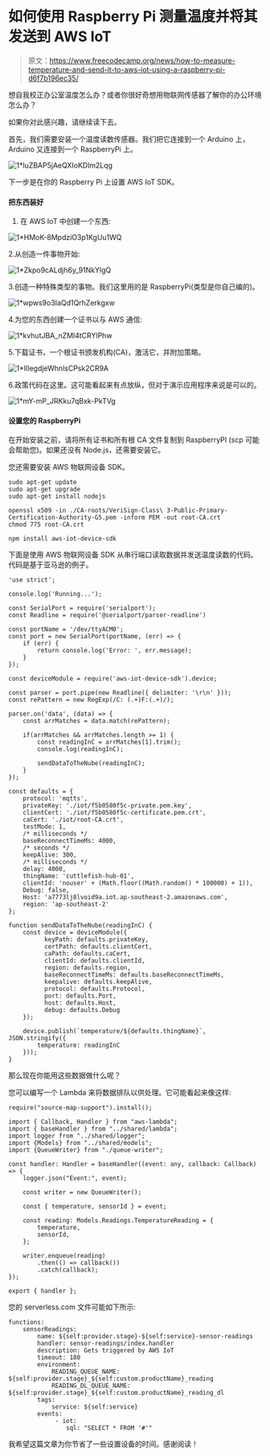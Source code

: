 # 如何使用 Raspberry Pi 测量温度并将其发送到 AWS IoT

> 原文：<https://www.freecodecamp.org/news/how-to-measure-temperature-and-send-it-to-aws-iot-using-a-raspberry-pi-d6f7b196ec35/>

想自我校正办公室温度怎么办？或者你很好奇想用物联网传感器了解你的办公环境怎么办？

如果你对此感兴趣，请继续读下去。

首先，我们需要安装一个温度读数传感器。我们把它连接到一个 Arduino 上，Arduino 又连接到一个 RaspberryPi 上。

![1*luZBAP5jAeQXIoKDlm2Lqg](img/6e8fe9753c7a52a18ee33676c4192040.png)

下一步是在你的 Raspberry Pi 上设置 AWS IoT SDK。

#### 把东西装好

1.  在 AWS IoT 中创建一个东西:

![1*HMoK-8MpdziO3p1KgUu1WQ](img/e7cd62c8c286cb94ca043f9db8ae67b5.png)

2.从创造一件事物开始:

![1*Zkpo9cALdjh6y_91NkYlgQ](img/be620726a21069c3c17a2952677843a2.png)

3.创造一种特殊类型的事物。我们这里用的是 RaspberryPi(类型是你自己编的)。

![1*wpws9o3IaQd1QrhZerkgxw](img/a58d4bd6504105943aa1c1f7b46e2036.png)

4.为您的东西创建一个证书以与 AWS 通信:

![1*kvhutJBA_nZMl4tCRYlPhw](img/5aa3f5ac4c57968ef88666458aa03f0d.png)

5.下载证书，一个根证书颁发机构(CA)，激活它，并附加策略。

![1*IlIegdjeWhnlsCPsk2CR9A](img/6ffbc370350c2d6dd154c4ee0adc9dc3.png)

6.政策代码在这里。这可能看起来有点放纵，但对于演示应用程序来说是可以的。

![1*mY-mP_JRKku7qBxk-PkTVg](img/5aab85bfafb0ded094a326b03637405f.png)

#### 设置您的 RaspberryPi

在开始安装之前，请将所有证书和所有根 CA 文件复制到 RaspberryPI (scp 可能会帮助您)。如果还没有 Node.js，还需要安装它。

您还需要安装 AWS 物联网设备 SDK。

```
sudo apt-get update
sudo apt-get upgrade
sudo apt-get install nodejs

openssl x509 -in ./CA-roots/VeriSign-Class\ 3-Public-Primary-Certification-Authority-G5.pem -inform PEM -out root-CA.crt
chmod 775 root-CA.crt

npm install aws-iot-device-sdk
```

下面是使用 AWS 物联网设备 SDK 从串行端口读取数据并发送温度读数的代码。代码是基于亚马逊的例子。

```
'use strict';

console.log('Running...');

const SerialPort = require('serialport');
const Readline = require('@serialport/parser-readline')

const portName = '/dev/ttyACM0';
const port = new SerialPort(portName, (err) => {
	if (err) {
		return console.log('Error: ', err.message);
	}
});

const deviceModule = require('aws-iot-device-sdk').device;

const parser = port.pipe(new Readline({ delimiter: '\r\n' }));
const rePattern = new RegExp(/C: (.+)F:(.+)/);

parser.on('data', (data) => {
	const arrMatches = data.match(rePattern);

	if(arrMatches && arrMatches.length >= 1) {
		const readingInC = arrMatches[1].trim();
		console.log(readingInC);

		sendDataToTheNube(readingInC);
	}
});

const defaults = {
	protocol: 'mqtts',
	privateKey: './iot/f5b0580f5c-private.pem.key',
	clientCert: './iot/f5b0580f5c-certificate.pem.crt',
	caCert: './iot/root-CA.crt',
	testMode: 1,
	/* milliseconds */
	baseReconnectTimeMs: 4000,
	/* seconds */
	keepAlive: 300,
	/* milliseconds */
	delay: 4000,
	thingName: 'cuttlefish-hub-01',
	clientId: 'nouser' + (Math.floor((Math.random() * 100000) + 1)),
	Debug: false,
	Host: 'a7773lj8lvoid9a.iot.ap-southeast-2.amazonaws.com',
	region: 'ap-southeast-2'
};

function sendDataToTheNube(readingInC) {
	const device = deviceModule({
	      keyPath: defaults.privateKey,
	      certPath: defaults.clientCert,
	      caPath: defaults.caCert,
	      clientId: defaults.clientId,
	      region: defaults.region,
	      baseReconnectTimeMs: defaults.baseReconnectTimeMs,
	      keepalive: defaults.keepAlive,
	      protocol: defaults.Protocol,
	      port: defaults.Port,
	      host: defaults.Host,
	      debug: defaults.Debug
	});

	device.publish(`temperature/${defaults.thingName}`, JSON.stringify({
		temperature: readingInC
	}));
}
```

那么现在你能用这些数据做什么呢？

您可以编写一个 Lambda 来将数据排队以供处理。它可能看起来像这样:

```
require("source-map-support").install();

import { Callback, Handler } from "aws-lambda";
import { baseHandler } from "../shared/lambda";
import logger from "../shared/logger";
import {Models} from "../shared/models";
import {QueueWriter} from "./queue-writer";

const handler: Handler = baseHandler((event: any, callback: Callback) => {
    logger.json("Event:", event);

    const writer = new QueueWriter();

    const { temperature, sensorId } = event;

    const reading: Models.Readings.TemperatureReading = {
        temperature,
        sensorId,
    };

    writer.enqueue(reading)
        .then(() => callback())
        .catch(callback);
});

export { handler };
```

您的 serverless.com 文件可能如下所示:

```
functions:
    sensorReadings:
        name: ${self:provider.stage}-${self:service}-sensor-readings
        handler: sensor-readings/index.handler
        description: Gets triggered by AWS IoT
        timeout: 180
        environment:
            READING_QUEUE_NAME: ${self:provider.stage}_${self:custom.productName}_reading
            READING_DL_QUEUE_NAME: ${self:provider.stage}_${self:custom.productName}_reading_dl
        tags:
            service: ${self:service}
        events:
             - iot:
                sql: "SELECT * FROM '#'"
```

我希望这篇文章为你节省了一些设置设备的时间。感谢阅读！